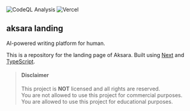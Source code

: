 <div>
  <img alt="CodeQL Analysis" src="https://github.com/aksara-inc/landing/actions/workflows/github-code-scanning/codeql/badge.svg" />
  <img alt="Vercel" src="https://deploy-badge.vercel.app?url=https://aksara.lazuardy.tech&logo=vercel&name=vercel" />
</div>

## aksara landing

AI-powered writing platform for human.

This is a repository for the landing page of Aksara. Built using [Next](https://nextjs.org) and [TypeScript](https://typescriptlang.org).

> #### Disclaimer
>
> This project is **NOT** licensed and all rights are reserved.
> <br/> You are not allowed to use this project for commercial
> purposes.
> <br/> You are allowed to use this project for educational purposes.
